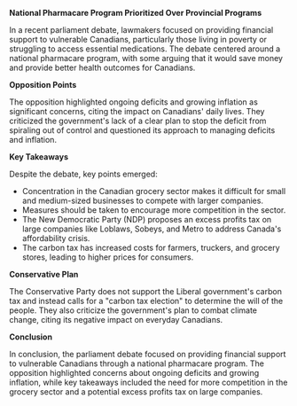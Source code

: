 **National Pharmacare Program Prioritized Over Provincial Programs**

In a recent parliament debate, lawmakers focused on providing financial support to vulnerable Canadians, particularly those living in poverty or struggling to access essential medications. The debate centered around a national pharmacare program, with some arguing that it would save money and provide better health outcomes for Canadians.

**Opposition Points**

The opposition highlighted ongoing deficits and growing inflation as significant concerns, citing the impact on Canadians' daily lives. They criticized the government's lack of a clear plan to stop the deficit from spiraling out of control and questioned its approach to managing deficits and inflation.

**Key Takeaways**

Despite the debate, key points emerged:

* Concentration in the Canadian grocery sector makes it difficult for small and medium-sized businesses to compete with larger companies.
* Measures should be taken to encourage more competition in the sector.
* The New Democratic Party (NDP) proposes an excess profits tax on large companies like Loblaws, Sobeys, and Metro to address Canada's affordability crisis.
* The carbon tax has increased costs for farmers, truckers, and grocery stores, leading to higher prices for consumers.

**Conservative Plan**

The Conservative Party does not support the Liberal government's carbon tax and instead calls for a "carbon tax election" to determine the will of the people. They also criticize the government's plan to combat climate change, citing its negative impact on everyday Canadians.

**Conclusion**

In conclusion, the parliament debate focused on providing financial support to vulnerable Canadians through a national pharmacare program. The opposition highlighted concerns about ongoing deficits and growing inflation, while key takeaways included the need for more competition in the grocery sector and a potential excess profits tax on large companies.
